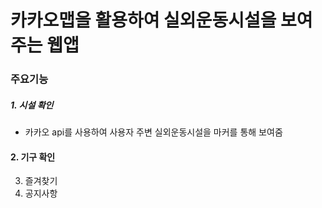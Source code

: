 # 카카오맵을 활용하여 실외운동시설을 보여주는 웹앱


### 주요기능

##### 1. 시설 확인
  - 카카오 api를 사용하여 사용자 주변 실외운동시설을 마커를 통해 보여줌
#### 2. 기구 확인
3. 즐겨찾기
4. 공지사항

